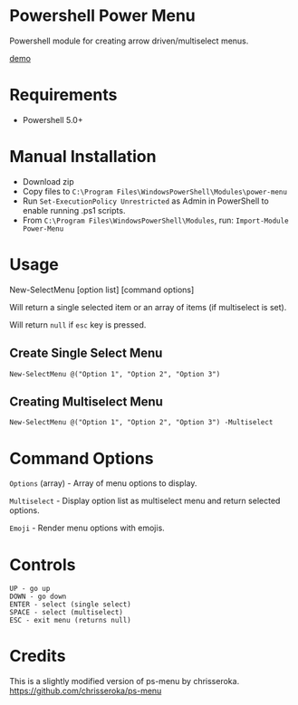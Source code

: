# Powershell Power Menu
Powershell module for creating arrow driven/multiselect menus.

[demo](https://cdn.deandrequeary.com/public/assets/img/power-menu-demo.mp4)

# Requirements
- Powershell 5.0+

# Manual Installation
- Download zip
- Copy files to `C:\Program Files\WindowsPowerShell\Modules\power-menu`
- Run `Set-ExecutionPolicy Unrestricted` as Admin in PowerShell to enable running .ps1 scripts.
- From `C:\Program Files\WindowsPowerShell\Modules`, run: `Import-Module Power-Menu`

# Usage
New-SelectMenu [option list] [command options]

Will return a single selected item or an array of items (if multiselect is set).

Will return `null` if `esc` key is pressed.

## Create Single Select Menu
`New-SelectMenu @("Option 1", "Option 2", "Option 3")`

## Creating Multiselect Menu
`New-SelectMenu @("Option 1", "Option 2", "Option 3") -Multiselect`

# Command Options
`Options` (array) - Array of menu options to display.

`Multiselect` - Display option list as multiselect menu and return selected options.

`Emoji` - Render menu options with emojis.

# Controls
    UP - go up
    DOWN - go down
    ENTER - select (single select)
    SPACE - select (multiselect)
    ESC - exit menu (returns null)

# Credits
This is a slightly modified version of ps-menu by chrisseroka. https://github.com/chrisseroka/ps-menu
